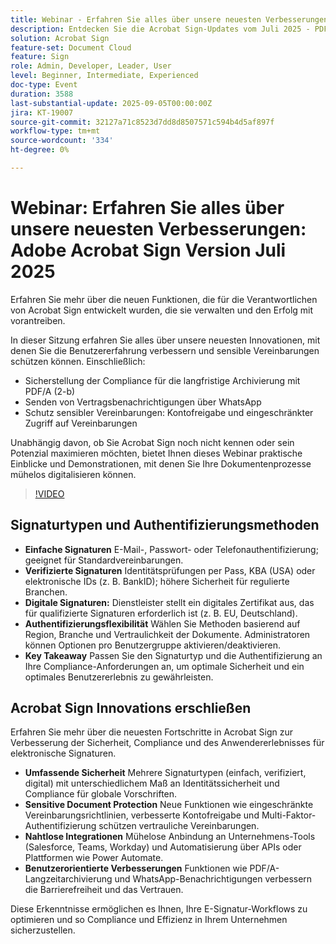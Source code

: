 ```yaml
---
title: Webinar - Erfahren Sie alles über unsere neuesten Verbesserungen - Adobe Acrobat Sign Version Juli 2025
description: Entdecken Sie die Acrobat Sign-Updates vom Juli 2025 - PDF/A-Konformität, WhatsApp-Benachrichtigungen und verbesserte Vereinbarungssicherheit für Führungskräfte und Administratoren.
solution: Acrobat Sign
feature-set: Document Cloud
feature: Sign
role: Admin, Developer, Leader, User
level: Beginner, Intermediate, Experienced
doc-type: Event
duration: 3588
last-substantial-update: 2025-09-05T00:00:00Z
jira: KT-19007
source-git-commit: 32127a71c8523d7dd8d8507571c594b4d5af897f
workflow-type: tm+mt
source-wordcount: '334'
ht-degree: 0%

---
```



# Webinar: Erfahren Sie alles über unsere neuesten Verbesserungen: Adobe Acrobat Sign Version Juli 2025

Erfahren Sie mehr über die neuen Funktionen, die für die Verantwortlichen von Acrobat Sign entwickelt wurden, die sie verwalten und den Erfolg mit vorantreiben.

In dieser Sitzung erfahren Sie alles über unsere neuesten Innovationen, mit denen Sie die Benutzererfahrung verbessern und sensible Vereinbarungen schützen können. Einschließlich:

* Sicherstellung der Compliance für die langfristige Archivierung mit PDF/A (2-b)
* Senden von Vertragsbenachrichtigungen über WhatsApp
* Schutz sensibler Vereinbarungen: Kontofreigabe und eingeschränkter Zugriff auf Vereinbarungen

Unabhängig davon, ob Sie Acrobat Sign noch nicht kennen oder sein Potenzial maximieren möchten, bietet Ihnen dieses Webinar praktische Einblicke und Demonstrationen, mit denen Sie Ihre Dokumentenprozesse mühelos digitalisieren können.

>[!VIDEO](https://video.tv.adobe.com/v/3473003/?learn=on&enablevpops)

## Signaturtypen und Authentifizierungsmethoden

* **Einfache Signaturen** E-Mail-, Passwort- oder Telefonauthentifizierung; geeignet für Standardvereinbarungen.
* **Verifizierte Signaturen** Identitätsprüfungen per Pass, KBA (USA) oder elektronische IDs (z. B. BankID); höhere Sicherheit für regulierte Branchen.
* **Digitale Signaturen:** Dienstleister stellt ein digitales Zertifikat aus, das für qualifizierte Signaturen erforderlich ist (z. B. EU, Deutschland).
* **Authentifizierungsflexibilität** Wählen Sie Methoden basierend auf Region, Branche und Vertraulichkeit der Dokumente. Administratoren können Optionen pro Benutzergruppe aktivieren/deaktivieren.
* **Key Takeaway** Passen Sie den Signaturtyp und die Authentifizierung an Ihre Compliance-Anforderungen an, um optimale Sicherheit und ein optimales Benutzererlebnis zu gewährleisten.

## Acrobat Sign Innovations erschließen

Erfahren Sie mehr über die neuesten Fortschritte in Acrobat Sign zur Verbesserung der Sicherheit, Compliance und des Anwendererlebnisses für elektronische Signaturen.

* **Umfassende Sicherheit** Mehrere Signaturtypen (einfach, verifiziert, digital) mit unterschiedlichem Maß an Identitätssicherheit und Compliance für globale Vorschriften.
* **Sensitive Document Protection** Neue Funktionen wie eingeschränkte Vereinbarungsrichtlinien, verbesserte Kontofreigabe und Multi-Faktor-Authentifizierung schützen vertrauliche Vereinbarungen.
* **Nahtlose Integrationen** Mühelose Anbindung an Unternehmens-Tools (Salesforce, Teams, Workday) und Automatisierung über APIs oder Plattformen wie Power Automate.
* **Benutzerorientierte Verbesserungen** Funktionen wie PDF/A-Langzeitarchivierung und WhatsApp-Benachrichtigungen verbessern die Barrierefreiheit und das Vertrauen.

Diese Erkenntnisse ermöglichen es Ihnen, Ihre E-Signatur-Workflows zu optimieren und so Compliance und Effizienz in Ihrem Unternehmen sicherzustellen.